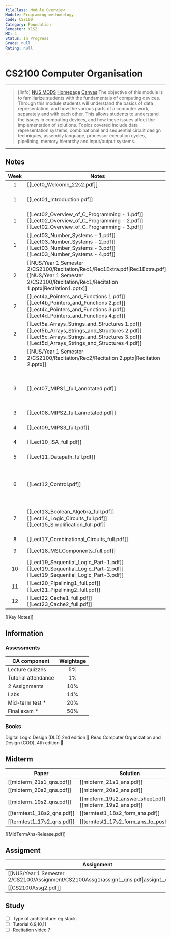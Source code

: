 ```yaml
---
fileClass: Module Overview
Module: Programing methodology
Code: CS2100
Category: Foundation
Semester: Y1S2
MC: 4
Status: In Progress
Grade: null
Rating: null
---
```

# CS2100 Computer Organisation
---
>[!info] [NUS MODS](https://nusmods.com/modules/CS2100/computer-organisation) [Homepage](https://www.comp.nus.edu.sg/~cs2100/) [Canvas](https://canvas.nus.edu.sg/courses/38530)
The objective of this module is to familiarize students with the fundamentals of computing devices. Through this module students will understand the basics of data representation, and how the various parts of a computer work, separately and with each other. This allows students to understand the issues in computing devices, and how these issues affect the implementation of solutions. Topics covered include data representation systems, combinational and sequential circuit design techniques, assembly language, processor execution cycles, pipelining, memory hierarchy and input/output systems.

---

## Notes

| Week | Notes                                                                                                                                                                                                | Summary                                                                  | Tutorial                                                                                                                                                                                                   |     |
|:----:| ---------------------------------------------------------------------------------------------------------------------------------------------------------------------------------------------------- | ------------------------------------------------------------------------ | ---------------------------------------------------------------------------------------------------------------------------------------------------------------------------------------------------------- | --- |
|  1   | [[Lect0_Welcome_22s2.pdf]]                                                                                                                                                                           | -                                                                        | -                                                                                                                                                                                                          |     |
|  1   | [[Lect01_Introduction.pdf]]                                                                                                                                                                          | [[NUS/Year 1 Semester 2/CS2100/Notes/1 Introduction\|Introduction]]      | -                                                                                                                                                                                                          |     |
|  1   | [[Lect02_Overview_of_C_Programming - 1.pdf]]<br>[[Lect02_Overview_of_C_Programming - 2.pdf]]<br>[[Lect02_Overview_of_C_Programming - 3.pdf]]                                                         | [[2 Overview of C programming]]                                          | -                                                                                                                                                                                                          |     |
|  1   | [[Lect03_Number_Systems - 1.pdf]]<br>[[Lect03_Number_Systems - 2.pdf]]<br>[[Lect03_Number_Systems - 3.pdf]]<br>[[Lect03_Number_Systems - 4.pdf]]                                                     | [[3 Number Systems]]                                                     | -                                                                                                                                                                                                          |     |
|  2   | [[NUS/Year 1 Semester 2/CS2100/Recitation/Rec1/Rec1Extra.pdf\|Rec1Extra.pdf]]<br>[[NUS/Year 1 Semester 2/CS2100/Recitation/Rec1/Recitation 1.pptx\|Rectiation1.pptx]]                                | -                                                                        | -                                                                                                                                                                                                          |     |
|  2   | [[Lect4a_Pointers_and_Functions 1.pdf]]<br>[[Lect4b_Pointers_and_Functions 2.pdf]]<br>[[Lect4c_Pointers_and_Functions 3.pdf]]<br>[[Lect4d_Pointers_and_Functions 4.pdf]]                             | [[4 Pointers and Functions]]                                             | -                                                                                                                                                                                                          |     |
|  2   | [[Lect5a_Arrays_Strings_and_Structures 1.pdf]]<br>[[Lect5b_Arrays_Strings_and_Structures 2.pdf]]<br>[[Lect5c_Arrays_Strings_and_Structures 3.pdf]]<br>[[Lect5d_Arrays_Strings_and_Structures 4.pdf]] | [[5 Arrays String and Structures]]                                       | -                                                                                                                                                                                                          |     |
|  3   | [[NUS/Year 1 Semester 2/CS2100/Recitation/Rec2/Recitation 2.pptx\|Recitation 2.pptx]]                                                                                                                | -                                                                        | -                                                                                                                                                                                                          |     |
|  3   | [[Lect07_MIPS1_full_annotated.pdf]]                                                                                                                                                                  | [[7-9 MIPS]]<br>[[MIPS_Reference_Data.pdf]]                              | [[NUS/Year 1 Semester 2/CS2100/Tutorial/Tut1/cs2100tut1.pdf\|cs2100tut1]]<br>[[NUS/Year 1 Semester 2/CS2100/Tutorial/Tut1/cs2100tut1Ans-Release.pdf\|Answer]]<br>[[tut01ans_slides_for_tutors.pdf\|Slide]] |     |
|  3   | [[Lect08_MIPS2_full_annotated.pdf]]                                                                                                                                                                  | -                                                                        | -                                                                                                                                                                                                          |     |
|  4   | [[Lect09_MIPS3_full.pdf]]                                                                                                                                                                            | -                                                                        | [[NUS/Year 1 Semester 2/CS2100/Tutorial/Tut2/CS2100Tut2.pdf\|cs2100tut2]]<br>[[tut2mysol]]                                                                                                                 |     |
|  4   | [[Lect10_ISA_full.pdf]]                                                                                                                                                                              | [[10 ISA]]                                                               | -                                                                                                                                                                                                          |     |
|  5   | [[Lect11_Datapath_full.pdf]]                                                                                                                                                                         | [[11 Datapath]]                                                          | [[NUS/Year 1 Semester 2/CS2100/Tutorial/Tut3/cs2100tut3.pdf\|cs2100tut3.pdf]]<br>[[tut3mysol]]                                                                                                             |     |
|  6   | [[Lect12_Control.pdf]]                                                                                                                                                                               | [[12 Control]]                                                           | [[NUS/Year 1 Semester 2/CS2100/Tutorial/Tut4/cs2100tut4.pdf\|cs2100tut4.pdf]]<br>[[NUS/Year 1 Semester 2/CS2100/Tutorial/Tut4/cs2100tut4Ans-Release.pdf\|Ans-Rel.pdf]]                                     |     |
|  7   | [[Lect13_Boolean_Algebra_full.pdf]] [[Lect14_Logic_Circuits_full.pdf]] [[Lect15_Simplification_full.pdf]]                                                                                            | [[13 Boolean Algebra]]<br>[[14 Logic Circuits]]<br>[[15 Simplification]] | [[NUS/Year 1 Semester 2/CS2100/Tutorial/Tut5/cs2100tut5.pdf\|cs2100tut5.pdf]]<br>[[NUS/Year 1 Semester 2/CS2100/Tutorial/Tut5/cs2100tut5Ans.pdf\|Ans-Rel.pdf]]                                             |     |
|  8   | [[Lect17_Combinational_Circuits_full.pdf]]                                                                                                                                                           | [[17 Combinational Circuits]]                                            | [[tut06.pdf]]                                                                                                                                                                                              |     |
|  9   | [[Lect18_MSI_Components_full.pdf]]                                                                                                                                                                   | [[18 MSI Components]]                                                    | [[NUS/Year 1 Semester 2/CS2100/Tutorial/Tut7/tut07qns.pdf\|tut07qns.pdf]]                                                                                                                                  |     |
|  10  | [[Lect19_Sequential_Logic_Part-1.pdf]]<br>[[Lect19_Sequential_Logic_Part-2.pdf]]<br>[[Lect19_Sequential_Logic_Part-3.pdf]]                                                                           | [[19 Sequential Logic]]                                                  | [[NUS/Year 1 Semester 2/CS2100/Tutorial/Tut8/tut08qns.pdf\|tut08qns.pdf]]                                                                                                                                  |     |
|  11  | [[Lect20_Pipelining1_full.pdf]]<br>[[Lect21_Pipelining2_full.pdf]]                                                                                                                                   | [[20 Pipelining]]                                                        | [[NUS/Year 1 Semester 2/CS2100/Tutorial/Tut9/tut09qns.pdf\|tut09qns.pdf]]                                                                                                                                  |     |
|  12  | [[Lect22_Cache1_full.pdf]]<br>[[Lect23_Cache2_full.pdf]]                                                                                                                                             | [[22 Cache]]                                                                         | [[NUS/Year 1 Semester 2/CS2100/Tutorial/Tut10/tut10qns.pdf\|tut10qns.pdf]]                                                                                                                                 |     |

[[Key Notes]]
## Information

### Assessments

| CA component | Weightage |
| --- | :---: |
| Lecture quizzes | 5% |
| Tutorial attendance | 1% |
| 2 Assignments | 10% |
| Labs | 14% |
| Mid-term test * | 20% |
| Final exam * | 50% |

### Books

Digital Logic Design (DLD) 2nd edition 🔽
Read Computer Organization and Design (COD), 4th edition 🔽

## Midterm

| Paper                      | Solution                                                      |
| -------------------------- | ------------------------------------------------------------- |
| [[midterm_21s1_qns.pdf]]   | [[midterm_21s1_ans.pdf]]                                      |
| [[midterm_20s2_qns.pdf]]   | [[midterm_20s2_ans.pdf]]                                      |
| [[midterm_19s2_qns.pdf]]   | [[midterm_19s2_answer_sheet.pdf]]<br>[[midterm_19s2_ans.pdf]] |
| [[termtest1_18s2_qns.pdf]] | [[termtest1_18s2_form_ans.pdf]]                               |
| [[termtest1_17s2_qns.pdf]] | [[termtest1_17s2_form_ans_to_post.pdf]]                                                              |

[[MidTermAns-Release.pdf]]

## Assigment

| Assignment                                                                               | My Ans     |
| ---------------------------------------------------------------------------------------- | ---------- |
| [[NUS/Year 1 Semester 2/CS2100/Assignment/CS2100Assg1/assign1_qns.pdf\|assign1_qns.pdf]] | See Folder |
| [[CS2100Assg2.pdf]]                                                                      | [[CS2100Assg2MySol]]           |

## Study

- [ ] Type of architecture: eg stack. 
- [ ] Tutorial 6,9,10,11
- [ ] Recitation video 7